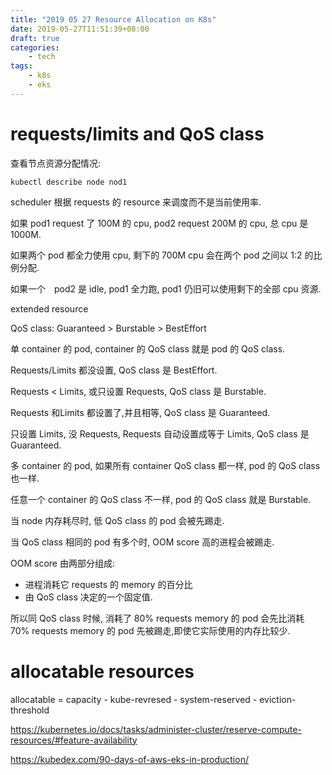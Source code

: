 ```yaml
---
title: "2019 05 27 Resource Allocation on K8s"
date: 2019-05-27T11:51:39+08:00
draft: true
categories:
    - tech
tags:
    - k8s
    - eks
---
```


# requests/limits and QoS class

查看节点资源分配情况:

    kubectl describe node nod1


scheduler 根据 requests 的 resource 来调度而不是当前使用率.


如果 pod1 request 了 100M 的 cpu, pod2 request 200M 的 cpu, 总 cpu 是1000M.

如果两个 pod 都全力使用 cpu, 剩下的 700M cpu 会在两个 pod 之间以 1:2 的比例分配.

如果一个　pod2 是 idle, pod1 全力跑, pod1 仍旧可以使用剩下的全部 cpu 资源.


extended resource

QoS class: Guaranteed > Burstable > BestEffort

单 container 的 pod, container 的 QoS class 就是 pod 的 QoS class.

Requests/Limits 都没设置, QoS class 是 BestEffort.

Requests < Limits, 或只设置 Requests, QoS class 是 Burstable.

Requests 和Limits 都设置了,并且相等, QoS class 是 Guaranteed.

只设置 Limits, 没 Requests, Requests 自动设置成等于 Limits, QoS class 是 Guaranteed.

多 container 的 pod, 如果所有 container QoS class 都一样, pod 的 QoS class 也一样.

任意一个 container 的 QoS class 不一样, pod 的 QoS class 就是 Burstable.

当 node 内存耗尽时, 低 QoS class 的 pod 会被先踢走.

当 QoS class 相同的 pod 有多个时, OOM score 高的进程会被踢走.

OOM score 由两部分组成:

- 进程消耗它 requests 的 memory 的百分比
- 由 QoS class 决定的一个固定值.

所以同 QoS class 时候, 消耗了 80% requests memory 的 pod 会先比消耗 70% requests memory 的 pod 先被踢走,即使它实际使用的内存比较少.


# allocatable resources


allocatable = capacity - kube-revresed - system-reserved - eviction-threshold

https://kubernetes.io/docs/tasks/administer-cluster/reserve-compute-resources/#feature-availability

https://kubedex.com/90-days-of-aws-eks-in-production/
